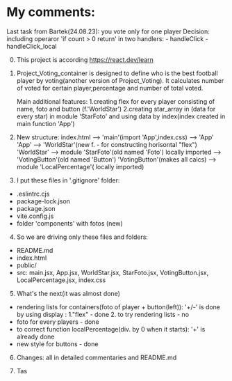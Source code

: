 # My comments:
Last task from Bartek(24.08.23): you vote only for one player
Decision: including operaror 'if count > 0 return' in two handlers:
          - handleClick
          - handleClick_local

0. This project  is according https://react.dev/learn 

1. Project_Voting_container is designed to define who is the best football player   by voting(another version of Project_Voting).
It calculates number of voted for certain player,percentage and number of total voted.

   Main additional features: 
1.creating flex for every player consisting of name, foto and button
(f.'WorldStar') 
2.creating star_array in (data for every star) in module 'StarFoto' and using data by index(index created in main function 'App')


2. New structure:
index.html --> 'main'(import 'App',index.css) --> 'App'
'App' --> 'WorldStar'(new f. - for constructing horisontal "flex")
'WorldStar' -->  module 'StarFoto'(old named 'Foto') locally imported 
          -->  'VotingButton'(old named 'Button') 
'VotingButton'(makes all calcs) --> module 'LocalPercentage'( locally imported)

3. I put these files in '.gitignore' folder:
-    .eslintrc.cjs
-    package-lock.json
-    package.json
-    vite.config.js
-    folder 'components' with fotos (new)


4. So we are driving only these files and folders: 
-	README.md
-	index.html
-	public/
-   src:
    main.jsx,
    App.jsx,
    WorldStar.jsx,
    StarFoto.jsx,
    VotingButton.jsx,
    LocalPercentage.jsx,
    index.css 

5. What's the next(it was almost done)
+ rendering lists for containers(foto of player + button(left)): '+/-' is done by using display : 1."flex" - done
                2. to try rendering lists - no
+ foto for every players - done
+ to correct function localPercentage(div. by 0 when it starts): '+' is already done
+ new style for buttons  - done

6. Changes: all in detailed commentaries and README.md

7. Tas




